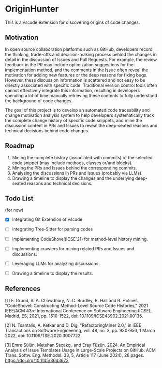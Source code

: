 # OriginHunter 

This is a vscode extension for discovering origins of code changes.

## Motivation

In open source collaboration platforms such as GitHub, developers record the thinking, trade-offs and decision-making process behind the changes in detail in the discussion of Issues and Pull Requests. For example, the review feedback in the PR may include optimization suggestions for the implementation method, and the comments in the Issue often reveal the motivation for adding new features or the deep reasons for fixing bugs. However, these discussion information is scattered and not easy to be directly associated with specific code. Traditional version control tools often cannot effectively integrate this information, resulting in developers spending a lot of time manually retrieving these contents to fully understand the background of code changes.

The goal of this project is to develop an automated code traceability and change motivation analysis system to help developers systematically track the complete change history of specific code snippets, and mine the discussion content in PRs and Issues to reveal the deep-seated reasons and technical decisions behind code changes.

## Roadmap

1. Mining the complete history (associated with commits) of the selected code snippet (may include methods, classes or/and blocks).
2. Mining the PRs and Issues behind the corresponding commits.
3. Analysing the discussions in PRs and Issues (probably via LLMs).
4. Drawing a timeline to display the changes and the underlying deep-seated reasons and technical decisions.

## Todo List
(for now)

- [x] Integrating Git Extension of vscode
- [ ] Integrating Tree-Sitter for parsing codes
- [ ] Implementing CodeShovel(ICSE'21) for method-level history mining.
- [ ] Implementing crawlers for mining related PRs and Issues and discussions.
- [ ] Leveraging LLMs for analyzing discussions.
- [ ] Drawing a timeline to display the results.



## References
[1] F. Grund, S. A. Chowdhury, N. C. Bradley, B. Hall and R. Holmes, "CodeShovel: Constructing Method-Level Source Code Histories," 2021 IEEE/ACM 43rd International Conference on Software Engineering (ICSE), Madrid, ES, 2021, pp. 1510-1522, doi: 10.1109/ICSE43902.2021.00135.

[2] N. Tsantalis, A. Ketkar and D. Dig, "RefactoringMiner 2.0," in IEEE Transactions on Software Engineering, vol. 48, no. 3, pp. 930-950, 1 March 2022, doi: 10.1109/TSE.2020.3007722.

[3] Emre Sülün, Metehan Saçakçı, and Eray Tüzün. 2024. An Empirical Analysis of Issue Templates Usage in Large-Scale Projects on GitHub. ACM Trans. Softw. Eng. Methodol. 33, 5, Article 117 (June 2024), 28 pages. https://doi.org/10.1145/3643673

